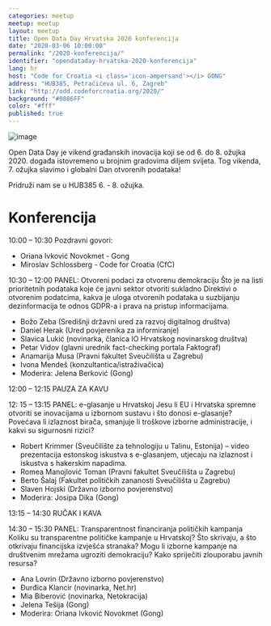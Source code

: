```yaml
---
categories: meetup
meetup: meetup
layout: meetup
title: Open Data Day Hrvatska 2020 konferencija
date: "2020-03-06 10:00:00"
permalink: "/2020-konferencija/"
identifier: "opendataday-hrvatska-2020-konferencija"
lang: hr
host: "Code for Croatia <i class='icon-ampersand'></i> GONG"
address: "HUB385, Petračićeva ul. 6, Zagreb"
link: "http://odd.codeforcroatia.org/2020/"
background: "#0086FF"
color: "#fff"
published: true
---
```


![image](https://odd.codeforcroatia.org/2019/img/logos/ODD_official_logo.png)

Open Data Day je vikend građanskih inovacija koji se od 6. do 8. ožujka 2020. događa istovremeno u brojnim gradovima diljem svijeta. Tog vikenda, 7. ožujka slavimo i globalni Dan otvorenih podataka!

Pridruži nam se u HUB385 6. - 8. ožujka.

# Konferencija

10:00 – 10:30 Pozdravni govori:
- Oriana Ivković Novokmet - Gong
- Miroslav Schlossberg - Code for Croatia (CfC)

10:30 – 12:00 PANEL: Otvoreni podaci za otvorenu demokraciju
Što je na listi prioritetnih podataka koje će javni sektor otvoriti sukladno Direktivi o otvorenim podatcima, kakva je uloga otvorenih podataka u suzbijanju dezinformacija te odnos GDPR-a i prava na pristup informacijama.
- Božo Zeba (Središnji državni ured za razvoj digitalnog društva)
- Daniel Herak (Ured povjerenika za informiranje)
- Slavica Lukić (novinarka, članica IO Hrvatskog novinarskog društva)
- Petar Vidov (glavni urednik fact-checking portala Faktograf)
- Anamarija Musa (Pravni fakultet Sveučilišta u Zagrebu)
- Ivona Mendeš (konzultantica/istraživačica)
- Moderira: Jelena Berković (Gong)

12:00 – 12:15 PAUZA ZA KAVU
 
12: 15 – 13:15 PANEL: e-glasanje u Hrvatskoj
Jesu li EU i Hrvatska spremne otvoriti se inovacijama u izbornom sustavu i što donosi e-glasanje? Povećava li izlaznost birača, smanjuje li troškove izborne administracije, i kakvi su sigurnosni rizici?
      
- Robert Krimmer (Sveučilište za tehnologiju u Talinu, Estonija) – video prezentacija estonskog iskustva s e-glasanjem, utjecaju na izlaznost i iskustva s hakerskim napadima.
- Romea Manojlović Toman (Pravni fakultet Sveučilišta u Zagrebu)
- Berto Šalaj (Fakultet političkih zananosti Sveučilišta u Zagrebu)
- Slaven Hojski (Državno izborno povjerenstvo)
- Moderira: Josipa Dika (Gong)

13:15 – 14:30 RUČAK I KAVA
 
14:30 – 15:30 PANEL:  Transparentnost financiranja političkih kampanja
Koliku su transparentne političke kampanje u Hrvatskoj? Što skrivaju, a što otkrivaju financijska izvješća stranaka? Mogu li izborne kampanje na društvenim mrežama ugroziti demokraciju? Kako spriječiti zlouporabu javnih resursa?
- Ana Lovrin (Državno izborno povjerenstvo)
- Đurđica Klancir (novinarka, Net.hr)
- Mia Biberović (novinarka, Netokracija)
- Jelena Tešija (Gong)
- Moderira: Oriana Ivković Novokmet (Gong)
